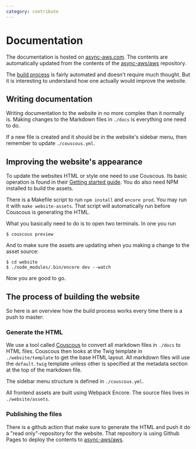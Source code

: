 ```yaml
---
category: contribute
---
```


# Documentation

The documentation is hosted on [async-aws.com](https://async-aws.com/). The contents
are automatically updated from the contents of the [async-aws/aws](https://github.com/async-aws/aws)
repository.

The [build process](#the-process-of-building-the-website) is fairly automated and
doesn't require much thought. But it is interesting to understand how one actually
would improve the website.

## Writing documentation

Writing documentation to the website in no more complex than it normally is. Making
changes to the Markdown files in `./docs` is everything one need to do.

If a new file is created and it should be in the website's sidebar menu, then remember
to update `./couscous.yml`.

## Improving the website's appearance

To update the websites HTML or style one need to use Couscous. Its basic operation
is found in their [Getting started guide](http://couscous.io/docs/getting-started.html).
You do also need NPM installed to build the assets.

There is a Makefile script to run `npm install` and `encore prod`. You may run it
with `make website-assets`. That script will automatically run before Couscous is
generating the HTML.

What you basically need to do is to open two terminals. In one you run

```shell
$ couscous preview
```

And to make sure the assets are updating when you making a change to the asset source:

```shell
$ cd website
$ ./node_modules/.bin/encore dev --watch
```

Now you are good to go.

## The process of building the website

So here is an overview how the build process works every time there is a push to
master:

### Generate the HTML

We use a tool called [Couscous](http://couscous.io/) to convert all markdown files
in `./docs` to HTML files. Couscous then looks at the Twig template in `./website/template`
to get the base HTML layout. All markdown files will use the `default.twig` template
unless other is specified at the metadata section at the top of the markdown file.

The sidebar menu structure is defined in `./couscous.yml`.

All frontend assets are built using Webpack Encore. The source files lives in
`./website/assets`.

### Publishing the files

There is a github action that make sure to generate the HTML and push it do a
"read only"-repository for the website. That repository is using Github Pages to
deploy the contents to [async-aws/aws](https://github.com/async-aws/aws).
